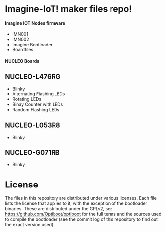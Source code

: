 Imagine-IoT! maker files repo!
=======================================

#### Imagine IOT Nodes firmware
* IMN001
* IMN002
* Imagine Bootloader
* Boardfiles

#### NUCLEO Boards


## NUCLEO-L476RG
* Blinky
* Alternating Flashing LEDs
* Rotating LEDs
* Binay Counter with LEDs
* Random Flashing LEDs

## NUCLEO-L053R8
* Blinky

## NUCLEO-G071RB
* Blinky
 
License
=======
The files in this repository are distributed under various licenses.
Each file lists the license that applies to it, with the exception of
the bootloader binaries. These are distributed under the GPLv2, see
https://github.com/Optiboot/optiboot for the full terms and the sources
used to compile the bootloader (see the commit log of this repository to
find out the exact version used).